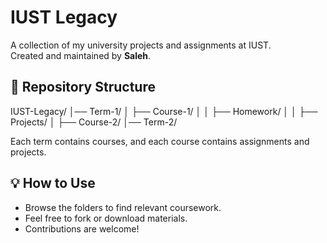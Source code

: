 # IUST Legacy  
A collection of my university projects and assignments at IUST.  
Created and maintained by **Saleh**. 

## 📂 Repository Structure  
IUST-Legacy/ │── Term-1/ │ ├── Course-1/ │ │ ├── Homework/ │ │ ├── Projects/ │ ├── Course-2/ │── Term-2/

Each term contains courses, and each course contains assignments and projects.  

## 💡 How to Use  
- Browse the folders to find relevant coursework.  
- Feel free to fork or download materials.  
- Contributions are welcome!  